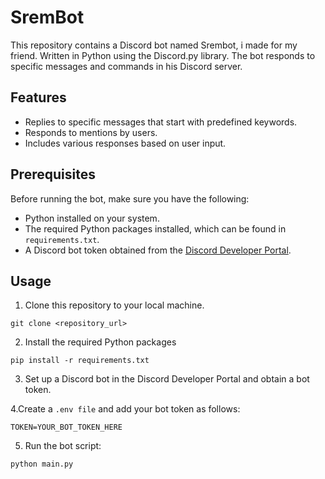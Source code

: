 # SremBot 

This repository contains a Discord bot named Srembot, i made for my friend. Written in Python using the Discord.py library. The bot responds to specific messages and commands in his Discord server.

## Features

- Replies to specific messages that start with predefined keywords.
- Responds to mentions by users.
- Includes various responses based on user input.

## Prerequisites

Before running the bot, make sure you have the following:

- Python installed on your system.
- The required Python packages installed, which can be found in `requirements.txt`.
- A Discord bot token obtained from the [Discord Developer Portal](https://discord.com/developers/applications).

## Usage

1. Clone this repository to your local machine.

`git clone <repository_url>`

2. Install the required Python packages

`pip install -r requirements.txt`

3. Set up a Discord bot in the Discord Developer Portal and obtain a bot token.

4.Create a `.env file` and add your bot token as follows:

`TOKEN=YOUR_BOT_TOKEN_HERE`

5. Run the bot script:

`python main.py`

